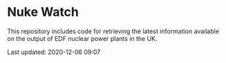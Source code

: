 # Nuke Watch

This repository includes code for retrieving the latest information available on the output of EDF nuclear power plants in the UK.

Last updated: 2020-12-06 09:07